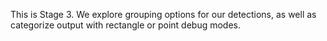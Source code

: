 This is Stage 3. We explore grouping options for our detections, as well as categorize output with rectangle or point debug modes.
